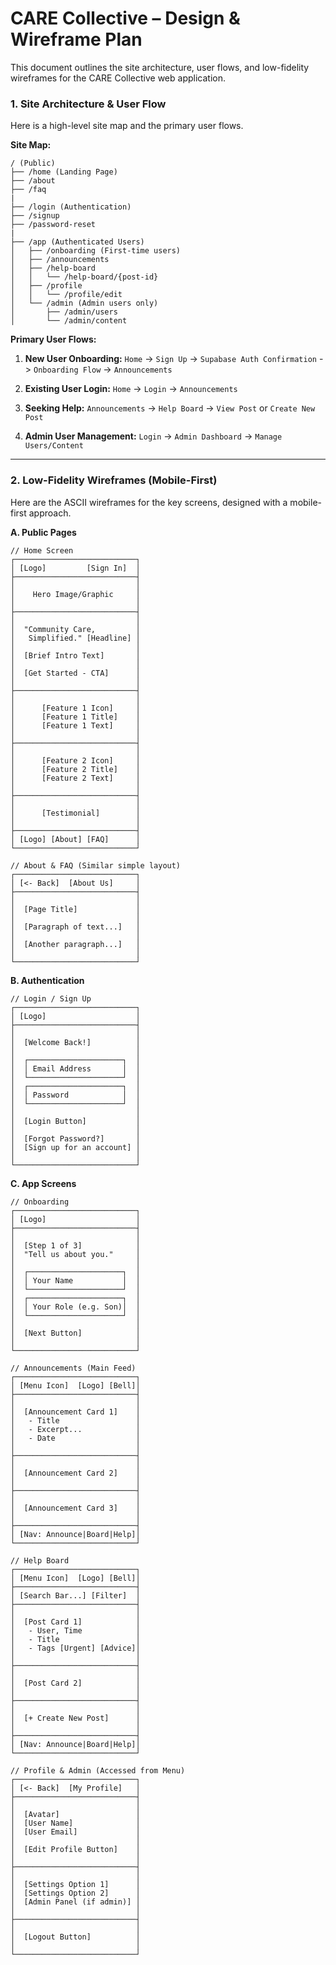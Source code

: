 # CARE Collective – Design & Wireframe Plan

This document outlines the site architecture, user flows, and low-fidelity wireframes for the CARE Collective web application.

### 1. Site Architecture & User Flow

Here is a high-level site map and the primary user flows.

**Site Map:**

```
/ (Public)
├── /home (Landing Page)
├── /about
├── /faq
|
├── /login (Authentication)
├── /signup
├── /password-reset
|
├── /app (Authenticated Users)
│   ├── /onboarding (First-time users)
│   ├── /announcements
│   ├── /help-board
│   │   └── /help-board/{post-id}
│   ├── /profile
│   │   └── /profile/edit
│   └── /admin (Admin users only)
│       ├── /admin/users
│       └── /admin/content
```

**Primary User Flows:**

1.  **New User Onboarding:**
    `Home` -> `Sign Up` -> `Supabase Auth Confirmation` -> `Onboarding Flow` -> `Announcements`

2.  **Existing User Login:**
    `Home` -> `Login` -> `Announcements`

3.  **Seeking Help:**
    `Announcements` -> `Help Board` -> `View Post` or `Create New Post`

4.  **Admin User Management:**
    `Login` -> `Admin Dashboard` -> `Manage Users/Content`

---

### 2. Low-Fidelity Wireframes (Mobile-First)

Here are the ASCII wireframes for the key screens, designed with a mobile-first approach.

**A. Public Pages**

```
// Home Screen
┌───────────────────────────┐
│ [Logo]         [Sign In]  │
├───────────────────────────┤
│                           │
│    Hero Image/Graphic     │
│                           │
├───────────────────────────┤
│                           │
│  "Community Care,         │
│   Simplified." [Headline] │
│                           │
│  [Brief Intro Text]       │
│                           │
│  [Get Started - CTA]      │
│                           │
├───────────────────────────┤
│                           │
│      [Feature 1 Icon]     │
│      [Feature 1 Title]    │
│      [Feature 1 Text]     │
│                           │
├───────────────────────────┤
│                           │
│      [Feature 2 Icon]     │
│      [Feature 2 Title]    │
│      [Feature 2 Text]     │
│                           │
├───────────────────────────┤
│                           │
│      [Testimonial]        │
│                           │
├───────────────────────────┤
│ [Logo] [About] [FAQ]      │
└───────────────────────────┘

// About & FAQ (Similar simple layout)
┌───────────────────────────┐
│ [<- Back]  [About Us]     │
├───────────────────────────┤
│                           │
│  [Page Title]             │
│                           │
│  [Paragraph of text...]   │
│                           │
│  [Another paragraph...]   │
│                           │
└───────────────────────────┘
```

**B. Authentication**

```
// Login / Sign Up
┌───────────────────────────┐
│ [Logo]                    │
├───────────────────────────┤
│                           │
│  [Welcome Back!]          │
│                           │
│  ┌─────────────────────┐  │
│  │ Email Address       │  │
│  └─────────────────────┘  │
│  ┌─────────────────────┐  │
│  │ Password            │  │
│  └─────────────────────┘  │
│                           │
│  [Login Button]           │
│                           │
│  [Forgot Password?]       │
│  [Sign up for an account] │
│                           │
└───────────────────────────┘
```

**C. App Screens**

```
// Onboarding
┌───────────────────────────┐
│ [Logo]                    │
├───────────────────────────┤
│                           │
│  [Step 1 of 3]            │
│  "Tell us about you."     │
│                           │
│  ┌─────────────────────┐  │
│  │ Your Name           │  │
│  └─────────────────────┘  │
│  ┌─────────────────────┐  │
│  │ Your Role (e.g. Son)│  │
│  └─────────────────────┘  │
│                           │
│  [Next Button]            │
│                           │
└───────────────────────────┘

// Announcements (Main Feed)
┌───────────────────────────┐
│ [Menu Icon]  [Logo] [Bell]│
├───────────────────────────┤
│                           │
│  [Announcement Card 1]    │
│   - Title                 │
│   - Excerpt...            │
│   - Date                  │
│                           │
├───────────────────────────┤
│                           │
│  [Announcement Card 2]    │
│                           │
├───────────────────────────┤
│                           │
│  [Announcement Card 3]    │
│                           │
├───────────────────────────┤
│ [Nav: Announce|Board|Help]│
└───────────────────────────┘

// Help Board
┌───────────────────────────┐
│ [Menu Icon]  [Logo] [Bell]│
├───────────────────────────┤
│ [Search Bar...] [Filter]  │
├───────────────────────────┤
│                           │
│  [Post Card 1]            │
│   - User, Time            │
│   - Title                 │
│   - Tags [Urgent] [Advice]│
│                           │
├───────────────────────────┤
│                           │
│  [Post Card 2]            │
│                           │
├───────────────────────────┤
│                           │
│  [+ Create New Post]      │
│                           │
├───────────────────────────┤
│ [Nav: Announce|Board|Help]│
└───────────────────────────┘

// Profile & Admin (Accessed from Menu)
┌───────────────────────────┐
│ [<- Back]  [My Profile]   │
├───────────────────────────┤
│                           │
│  [Avatar]                 │
│  [User Name]              │
│  [User Email]             │
│                           │
│  [Edit Profile Button]    │
│                           │
├───────────────────────────┤
│                           │
│  [Settings Option 1]      │
│  [Settings Option 2]      │
│  [Admin Panel (if admin)] │
│                           │
├───────────────────────────┤
│                           │
│  [Logout Button]          │
│                           │
└───────────────────────────┘
```